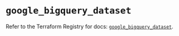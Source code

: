 # `google_bigquery_dataset`

Refer to the Terraform Registry for docs: [`google_bigquery_dataset`](https://registry.terraform.io/providers/hashicorp/google/5.42.0/docs/resources/bigquery_dataset).
